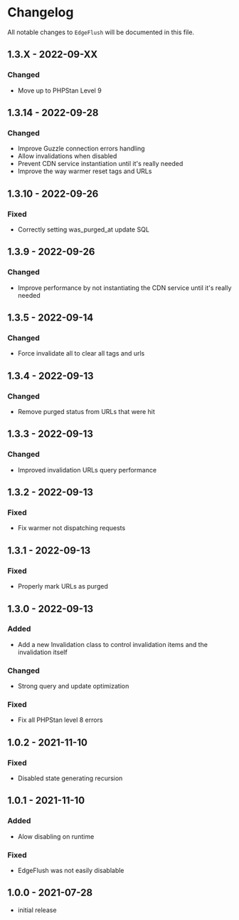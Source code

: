 # Changelog

All notable changes to `EdgeFlush` will be documented in this file.

## 1.3.X - 2022-09-XX
### Changed
- Move up to PHPStan Level 9

## 1.3.14 - 2022-09-28
### Changed
- Improve Guzzle connection errors handling
- Allow invalidations when disabled
- Prevent CDN service instantiation until it's really needed
- Improve the way warmer reset tags and URLs

## 1.3.10 - 2022-09-26
### Fixed
- Correctly setting was_purged_at update SQL

## 1.3.9 - 2022-09-26
### Changed
- Improve performance by not instantiating the CDN service until it's really needed

## 1.3.5 - 2022-09-14
### Changed
- Force invalidate all to clear all tags and urls

## 1.3.4 - 2022-09-13
### Changed
- Remove purged status from URLs that were hit

## 1.3.3 - 2022-09-13
### Changed
- Improved invalidation URLs query performance

## 1.3.2 - 2022-09-13
### Fixed
- Fix warmer not dispatching requests

## 1.3.1 - 2022-09-13
### Fixed
- Properly mark URLs as purged

## 1.3.0 - 2022-09-13
### Added
- Add a new Invalidation class to control invalidation items and the invalidation itself
### Changed
- Strong query and update optimization
### Fixed
- Fix all PHPStan level 8 errors

## 1.0.2 - 2021-11-10
### Fixed
- Disabled state generating recursion

## 1.0.1 - 2021-11-10
### Added
- Alow disabling on runtime
### Fixed
- EdgeFlush was not easily disablable 

## 1.0.0 - 2021-07-28
-   initial release
